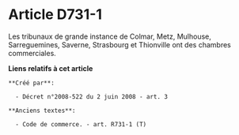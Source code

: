 # Article D731-1

Les tribunaux de grande instance de Colmar, Metz, Mulhouse, Sarreguemines, Saverne, Strasbourg et Thionville ont des chambres
commerciales.

**Liens relatifs à cet article**

	**Créé par**:

	  - Décret n°2008-522 du 2 juin 2008 - art. 3

	**Anciens textes**:

	  - Code de commerce. - art. R731-1 (T)
